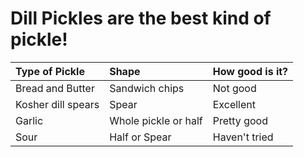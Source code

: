 # Dill Pickles are the best kind of pickle!

|Type of Pickle | Shape | How good is it?|
|:--------------|:------|:---------------|
|Bread and Butter|Sandwich chips | Not good|
|Kosher dill spears| Spear| Excellent|
|Garlic| Whole pickle or half| Pretty good|
|Sour  |Half or Spear| Haven't tried| 
